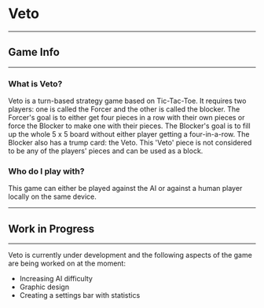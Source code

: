 # Veto
****************************************************************
## Game Info
****************************************************************
### What is Veto?
Veto is a turn-based strategy game based on Tic-Tac-Toe. It requires two players: one is called the Forcer and the other is called the blocker. 
The Forcer's goal is to either get four pieces in a row with their own pieces or force the Blocker to make one with their pieces.
The Blocker's goal is to fill up the whole 5 x 5 board without either player getting a four-in-a-row.
The Blocker also has a trump card: the Veto. This 'Veto' piece is not considered to be any of the players' pieces and can be used as a block.
### Who do I play with?
This game can either be played against the AI or against a human player locally on the same device.
*****************************************************************
## Work in Progress
*****************************************************************
Veto is currently under development and the following aspects of the game are being worked on at the moment:
* Increasing AI difficulty
* Graphic design
* Creating a settings bar with statistics
